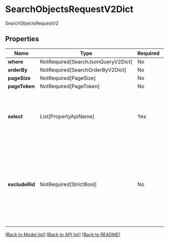 # SearchObjectsRequestV2Dict

SearchObjectsRequestV2

## Properties
| Name | Type | Required | Description |
| ------------ | ------------- | ------------- | ------------- |
**where** | NotRequired[SearchJsonQueryV2Dict] | No |  |
**orderBy** | NotRequired[SearchOrderByV2Dict] | No |  |
**pageSize** | NotRequired[PageSize] | No |  |
**pageToken** | NotRequired[PageToken] | No |  |
**select** | List[PropertyApiName] | Yes | The API names of the object type properties to include in the response.  |
**excludeRid** | NotRequired[StrictBool] | No | A flag to exclude the retrieval of the `__rid` property. Setting this to true may improve performance of this endpoint for object types in OSV2.  |


[[Back to Model list]](../../README.md#models-v1-link) [[Back to API list]](../../README.md#documentation-for-api-endpoints) [[Back to README]](../../README.md)
